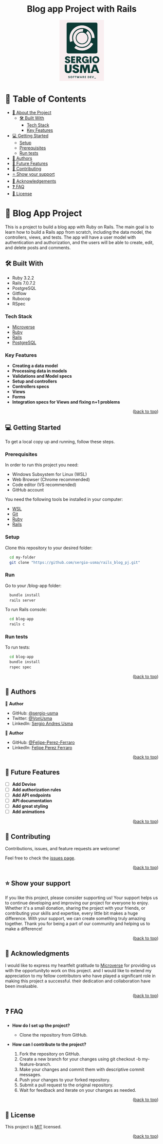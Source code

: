 <a name="readme-top"></a>

<div align="center">

  <h1><b>Blog app Project with Rails</b></h1>

  <img src="./public/logo.png" alt="logo" width="auto"  height="200">
  <br/>

</div>


# 📗 Table of Contents

- [📖 About the Project](#about-project)
    - [🛠 Built With](#built-with)
        - [Tech Stack](#tech-stack)
        - [Key Features](#key-features)
- [💻 Getting Started](#getting-started)
    - [Setup](#setup)
    - [Prerequisites](#prerequisites)
    - [Run tests](#run-tests)
- [👥 Authors](#authors)
- [🔭 Future Features](#future-features)
- [🤝 Contributing](#contributing)
- [⭐️ Show your support](#support)
- [🙏 Acknowledgements](#acknowledgements)
- [❓ FAQ](#faq)
- [📝 License](#license)

# 📖 Blog App Project <a name="about-project"></a>

This is a project to build a blog app with Ruby on Rails. The main goal is to learn how to build a Rails app from scratch, including the data model, the controllers, views, and tests. The app will have a user model with authentication and authorization, and the users will be able to create, edit, and delete posts and comments.

## 🛠 Built With <a name="built-with"></a>

<ul>
    <li>Ruby 3.2.2</li>
    <li>Rails 7.0.7.2</li>
    <li>PostgreSQL</li>
    <li>Gitflow</li>
    <li>Rubocop</li>
    <li>RSpec</li>
</ul>


### Tech Stack <a name="tech-stack"></a>

  <ul>
    <li><a href="https://www.microverse.org/">Microverse</a></li>
    <li><a href="https://www.ruby-lang.org/">Ruby</a></li>
    <li><a href="https://www.rubyonrails.org/">Rails</a></li>
    <li><a href="https://www.postgresql.org/">PostgreSQL</a></li>
  </ul>

### Key Features <a name="key-features"></a>

- **Creating a data model**
- **Processing data in models**
- **Validations and Model specs**
- **Setup and controllers**
- **Controllers specs**
- **Views**
- **Forms**
- **Integration specs for Views and fixing n+1 problems**

<p align="right">(<a href="#readme-top">back to top</a>)</p>

## 💻 Getting Started <a name="getting-started"></a>

To get a local copy up and running, follow these steps.

### Prerequisites

In order to run this project you need:
<ul>
    <li>Windows Subsystem for Linux (WSL)</li>
    <li>Web Browser (Chrome recommended)</li>
    <li>Code editor (VS recommended)</li>
    <li>GitHub account</li>
</ul>

You need the following tools be installed in your computer:

- [WSL](https://gorails.com/setup/windows/11#linux-subsystem)
- [Git](https://www.linode.com/docs/guides/how-to-install-git-on-linux-mac-and-windows/)
- [Ruby](https://github.com/microverseinc/curriculum-ruby/blob/main/simple-ruby/articles/ruby_installation_instructions.md)
- [Rails](https://gorails.com/setup/windows/11#overview)

### Setup

Clone this repository to your desired folder:

```sh
  cd my-folder
  git clone "https://github.com/sergio-usma/rails_blog_pj.git"
```
### Run

Go to your /blog-app folder:

```sh
  bundle install
  rails server
```
To run Rails console:

```sh
  cd blog-app
  rails c
```

### Run tests

To run tests:

```sh
  cd blog-app
  bundle install
  rspec spec
```

<p align="right">(<a href="#readme-top">back to top</a>)</p>

## 👥 Authors <a name="authors"></a>

👤 **Author**

- GitHub: [@sergio-usma](https://github.com/sergio-usma)
- Twitter: [@VonUsma](https://twitter.com/vonusma)
- LinkedIn: [Sergio Andres Usma](https://www.linkedin.com/in/sergiousma/)

👤 **Author**

- GitHub: [@Felipe-Perez-Ferraro](https://github.com/Felipe-Perez-Ferraro)
- LinkedIn: [Felipe Perez Ferraro](https://www.linkedin.com/in/felipe-perez-ferraro-6b9358218/)

<p align="right">(<a href="#readme-top">back to top</a>)</p>

## 🔭 Future Features <a name="future-features"></a>

- [ ] **Add Devise**
- [ ] **Add authorization rules**
- [ ] **Add API endpoints**
- [ ] **API documentation**
- [ ] **Add great styling**
- [ ] **Add animations**

<p align="right">(<a href="#readme-top">back to top</a>)</p>

## 🤝 Contributing <a name="contributing"></a>

Contributions, issues, and feature requests are welcome!

Feel free to check the [issues page](../../issues/).

<p align="right">(<a href="#readme-top">back to top</a>)</p>

## ⭐️ Show your support <a name="support"></a>

If you like this project, please consider supporting us! Your support helps us to continue developing and improving our project for everyone to enjoy. Whether it's a small donation, sharing the project with your friends, or contributing your skills and expertise, every little bit makes a huge difference. With your support, we can create something truly amazing together. Thank you for being a part of our community and helping us to make a difference!
<p align="right">(<a href="#readme-top">back to top</a>)</p>

## 🙏 Acknowledgments <a name="acknowledgements"></a>

I would like to express my heartfelt gratitude to [Microverse](https://github.com/microverseinc) for providing us with the opportunityto work on this project. and I would like to extend my appreciation to my fellow contributors who have played a significant role in making this project a successful. their dedication and collaboration have been invaluable.
<p align="right">(<a href="#readme-top">back to top</a>)</p>

## ❓ FAQ <a name="faq"></a>

- **How do I set up the project?**

    - Clone the repository from GitHub.

- **How can I contribute to the project?**

    1. Fork the repository on GitHub.
    2. Create a new branch for your changes using git checkout -b my-feature-branch.
    3. Make your changes and commit them with descriptive commit messages.
    4. Push your changes to your forked repository.
    5. Submit a pull request to the original repository.
    6. Wait for feedback and iterate on your changes as needed.

<p align="right">(<a href="#readme-top">back to top</a>)</p>

## 📝 License <a name="license"></a>

This project is [MIT](./LICENSE) licensed.

<p align="right">(<a href="#readme-top">back to top</a>)</p>
 